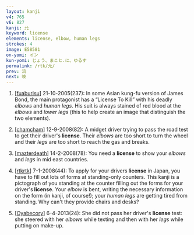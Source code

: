 ```yaml
---
layout: kanji
v4: 765
v6: 827
kanji: 允
keyword: license
elements: license, elbow, human legs
strokes: 4
image: E58581
on-yomi: イン
kun-yomi: じょう、まこと.に、ゆるす
permalink: /rtk/允/
prev: 流
next: 唆
---
```


1) [<a href="http://kanji.koohii.com/profile/fuaburisu">fuaburisu</a>] 21-10-2005(237): In some Asian kung-fu version of James Bond, the main protagonist has a “License To Kill” with his deadly <em>elbows</em> and <em>human legs</em>. His suit is always stained of red blood at the <em>elbows</em> and <em>lower legs</em> (this to help create an image that distinguish the two elements).

2) [<a href="http://kanji.koohii.com/profile/chamcham">chamcham</a>] 12-9-2008(82): A midget driver trying to pass the road test to get their driver&#039;s<strong> license</strong>. Their <em>elbows</em> are too short to turn the wheel and their <em>legs</em> are too short to reach the gas and breaks.

3) [<a href="http://kanji.koohii.com/profile/mazterdeath">mazterdeath</a>] 14-2-2008(78): You need a <strong>license</strong> to show your <em>elbows</em> and <em>legs</em> in mid east countries.

4) [<a href="http://kanji.koohii.com/profile/rtkrtk">rtkrtk</a>] 7-1-2008(44): To apply for your drivers<strong> license</strong> in Japan, you have to fill out lots of forms at standing-only counters. This kanji is a pictograph of you standing at the counter filling out the forms for your driver&#039;s<strong> license</strong>. Your <em>elbow</em> is bent, writing the necessary information on the form (in kanji, of course!); your <em>human legs</em> are getting tired from standing. Why can&#039;t they provide chairs and desks?

5) [<a href="http://kanji.koohii.com/profile/Oyabecory">Oyabecory</a>] 6-4-2013(24): She did not pass her driver&#039;s <strong>license</strong> test: she steered with her <em>elbows</em> while texting and then with her <em>legs</em> while putting on make-up.

